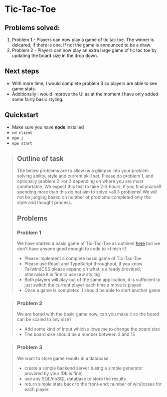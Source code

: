 
# Tic-Tac-Toe

## Problems solved: 
1. Problem 1 - Players can now play a game of tic tac toe. The winner is delcared, if there is one. If not the game is announced to be a draw.
2. Problem 2 - Players can now play an extra large game of tic tac toe by updating the board size in the drop down.

## Next steps
- With more time, I would complete problem 3 so players are able to see game stats.
- Additionally I would improve the UI as at the moment I have only added some fairly basic styling. 

## Quickstart
- Make sure you have **node** installed
- `cd client`
- `npm i`
- `npm start`


> ## Outline of task
> 
>The below problems are to allow us a glimpse into your problem solving ability, style and current skill set. Please do problem 1, and optionally problem 2 >or 3 depending on where you are most comfortable. We expect this test to take 2-3 hours, if you find yourself spending more than this do not aim to solve >all 3 problems! We will not be judging based on number of problems completed only the style and thought process.
>
>## Problems
>### Problem 1
>We have started a basic game of Tic-Tac-Toe as outlined [here](https://en.wikipedia.org/wiki/Tic-tac-toe) but we don't have anyone good enough to code to >finish it! 
>- Please implement a complete basic game of Tic-Tac-Toe
>- Please use React and TypeScript throughout, if you know TailwindCSS please expand on what is already provided, otherwise it is fine to use raw styling 
>- Both players will play out of the same application, it is sufficient to just switch the current player each time a move is played
>- Once a game is completed, I should be able to start another game 


>### Problem 2
>We are bored with the basic game now, can you make it so the board can be scaled to any size? 
>- Add some kind of input which allows me to change the board size
>- The board size should be a number between 3 and 15 

>### Problem 3
>We want to store game results in a database.
>- create a simple backend server (using a simple generator provided by your IDE is fine)
>- use any SQL/noSQL database to store the results
>- return simple stats back to the front-end: number of win/losses for each player.

